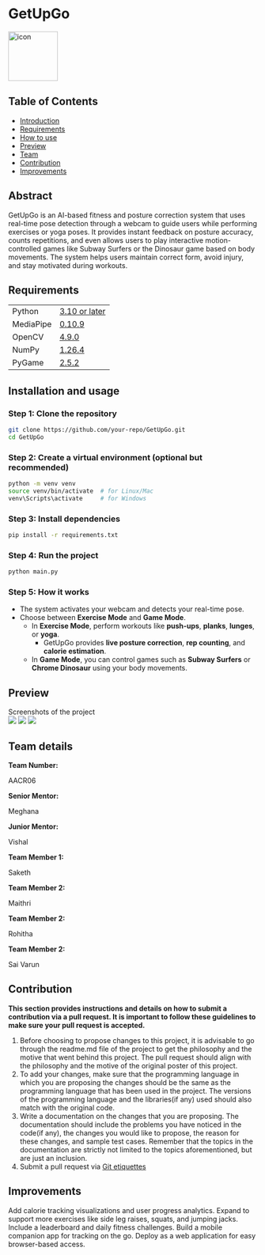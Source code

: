 # GetUpGo
<div style="display: flex; align-items: center;">
  <img src="https://github.com/your-repo/GetUpGo/preview/icon.png" alt="icon" style="height:100px;width:100px;">
</div>

## Table of Contents
- [Introduction](#introduction) <br>
- [Requirements](#requirements) <br>
- [How to use](#installation-and-usage) <br>
- [Preview](#previews) <br>
- [Team](#team-details) <br>
- [Contribution](#contribution) <br>
- [Improvements](#improvements) 

## Abstract
<p align="left">      
GetUpGo is an AI-based fitness and posture correction system that uses real-time pose detection through a webcam to guide users while performing exercises or yoga poses. It provides instant feedback on posture accuracy, counts repetitions, and even allows users to play interactive motion-controlled games like Subway Surfers or the Dinosaur game based on body movements. The system helps users maintain correct form, avoid injury, and stay motivated during workouts.
</p>

## Requirements
|||
|--|--|
| Python | [3.10 or later](https://www.python.org/downloads/) |
| MediaPipe | [0.10.9](https://developers.google.com/mediapipe) |
| OpenCV | [4.9.0](https://pypi.org/project/opencv-python/) |
| NumPy | [1.26.4](https://numpy.org/) |
| PyGame | [2.5.2](https://www.pygame.org/news) |

## Installation and usage

### Step 1: Clone the repository
```bash
git clone https://github.com/your-repo/GetUpGo.git
cd GetUpGo
```

### Step 2: Create a virtual environment (optional but recommended)
```bash
python -m venv venv
source venv/bin/activate  # for Linux/Mac
venv\Scripts\activate     # for Windows
```

### Step 3: Install dependencies
```bash
pip install -r requirements.txt
```

### Step 4: Run the project
```bash
python main.py
```

### Step 5: How it works
- The system activates your webcam and detects your real-time pose.  
- Choose between **Exercise Mode** and **Game Mode**.  
  - In **Exercise Mode**, perform workouts like **push-ups**, **planks**, **lunges**, or **yoga**.  
    - GetUpGo provides **live posture correction**, **rep counting**, and **calorie estimation**.  
  - In **Game Mode**, you can control games such as **Subway Surfers** or **Chrome Dinosaur** using your body movements.  


## Preview
Screenshots of the project<br>
<img src="https://github.com/AAC-Open-Source-Pool/25AACR06/blob/main/preview%20images/3.png">
<img src="https://github.com/AAC-Open-Source-Pool/25AACR06/blob/main/preview%20images/1.png">
<img src="https://github.com/AAC-Open-Source-Pool/25AACR06/blob/main/preview%20images/2.png">

## Team details
<b>Team Number:</b> <p>AACR06</p>
<b>Senior Mentor:</b> <p>Meghana</p>
<b>Junior Mentor:</b> <p>Vishal</p>
<b>Team Member 1:</b> <p>Saketh</p>
<b>Team Member 2:</b> <p>Maithri</p>
<b>Team Member 2:</b> <p>Rohitha</p>
<b>Team Member 2:</b> <p>Sai Varun</p>

## Contribution 
**This section provides instructions and details on how to submit a contribution via a pull request. It is important to follow these guidelines to make sure your pull request is accepted.**
1. Before choosing to propose changes to this project, it is advisable to go through the readme.md file of the project to get the philosophy and the motive that went behind this project. The pull request should align with the philosophy and the motive of the original poster of this project.
2. To add your changes, make sure that the programming language in which you are proposing the changes should be the same as the programming language that has been used in the project. The versions of the programming language and the libraries(if any) used should also match with the original code.
3. Write a documentation on the changes that you are proposing. The documentation should include the problems you have noticed in the code(if any), the changes you would like to propose, the reason for these changes, and sample test cases. Remember that the topics in the documentation are strictly not limited to the topics aforementioned, but are just an inclusion.
4. Submit a pull request via [Git etiquettes](https://gist.github.com/mikepea/863f63d6e37281e329f8) 

## Improvements
Add calorie tracking visualizations and user progress analytics.
Expand to support more exercises like side leg raises, squats, and jumping jacks.
Include a leaderboard and daily fitness challenges.
Build a mobile companion app for tracking on the go.
Deploy as a web application for easy browser-based access.
